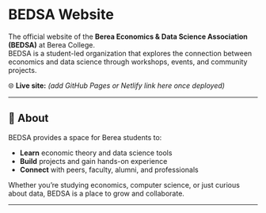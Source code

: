 # BEDSA Website  

The official website of the **Berea Economics & Data Science Association (BEDSA)** at Berea College.  
BEDSA is a student-led organization that explores the connection between economics and data science through workshops, events, and community projects.  

🌐 **Live site:** _(add GitHub Pages or Netlify link here once deployed)_  

---

## 📖 About  
BEDSA provides a space for Berea students to:  
- **Learn** economic theory and data science tools  
- **Build** projects and gain hands-on experience  
- **Connect** with peers, faculty, alumni, and professionals  

Whether you’re studying economics, computer science, or just curious about data, BEDSA is a place to grow and collaborate.  

---


